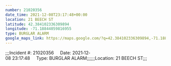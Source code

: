 ```yaml
---
number: 21020356
date_time: 2021-12-08T23:17:48+00:00
location: 21 BEECH ST
latitude: 42.384102336309894
longitude: -71.18844059816955
type: BURGLAR ALARM
google_maps_link: https://maps.google.com/?q=42.384102336309894,-71.18844059816955
---
```


;;;Incident #: 21020356     Date: 2021‐12‐08 23:17:48     Type: BURGLAR ALARM;;;;;;Location: 21 BEECH ST;;;
